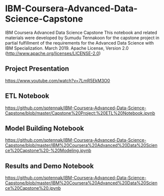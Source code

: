 # IBM-Coursera-Advanced-Data-Science-Capstone
IBM Coursera Advanced Data Science Capstone
This notebook and related materials were developed by Sumudu Tennakoon for the capstone project in partial fulfillment of the requirements for the Advanced Data Science with IBM Specialization. 
March 2019. 
Apache License, Version 2.0 (http://www.apache.org/licenses/LICENSE-2.0)

## Project Presentation
https://www.youtube.com/watch?v=7LmR5EkM3O0

## ETL Notebook
https://github.com/sptennak/IBM-Coursera-Advanced-Data-Science-Capstone/blob/master/Capstone%20Project:%20ETL%20Notebook.ipynb

## Model Building Notebook
https://github.com/sptennak/IBM-Coursera-Advanced-Data-Science-Capstone/blob/master/IBM%20Coursera%20Advanced%20Data%20Science%20Capstone%20-%20Modeling.ipynb

## Results and Demo Notebook
https://github.com/sptennak/IBM-Coursera-Advanced-Data-Science-Capstone/blob/master/IBM%20Coursera%20Advanced%20Data%20Science%20Capstone%20.ipynb
